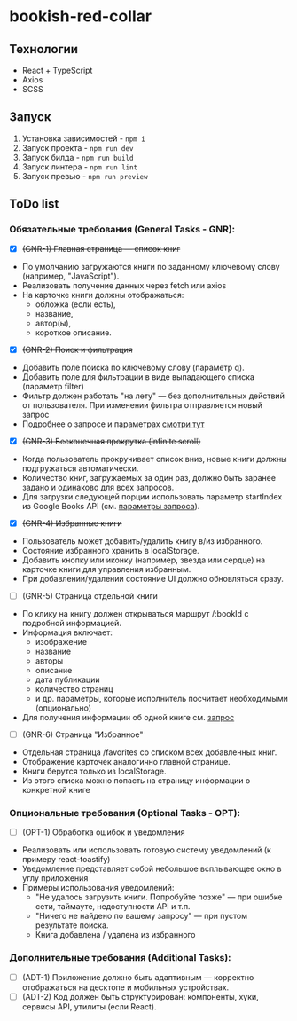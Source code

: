 # bookish-red-collar

## Технологии

- React + TypeScript
- Axios
- SCSS

## Запуск

1. Установка зависимостей - `npm i`
2. Запуск проекта - `npm run dev`
3. Запуск билда - `npm run build`
4. Запуск линтера - `npm run lint`
5. Запуск превью - `npm run preview`

## ToDo list

### Обязательные требования (General Tasks - GNR):

- [x] ~~(GNR-1) Главная страница — список книг~~

- По умолчанию загружаются книги по заданному ключевому слову (например, "JavaScript").
- Реализовать получение данных через fetch или axios
- На карточке книги должны отображаться:
    - обложка (если есть),
    - название,
    - автор(ы),
    - короткое описание.

- [x] ~~(GNR-2) Поиск и фильтрация~~

- Добавить поле поиска по ключевому слову (параметр q).
- Добавить поле для фильтрации в виде выпадающего списка (параметр filter)
- Фильтр должен работать "на лету" — без дополнительных действий от пользователя. При изменении фильтра отправляется новый запрос
- Подробнее о запросе и параметрах [смотри тут](https://developers.google.com/books/docs/v1/reference/volumes/list?hl=ru#parameters)

- [x] ~~(GNR-3) Бесконечная прокрутка (infinite scroll)~~

- Когда пользователь прокручивает список вниз, новые книги должны подгружаться автоматически.
- Количество книг, загружаемых за один раз, должно быть заранее задано и одинаково для всех запросов.
- Для загрузки следующей порции использовать параметр startIndex из Google Books API (см. [параметры запроса](https://developers.google.com/books/docs/v1/reference/volumes/list?hl=ru#parameters)).

- [x] ~~(GNR-4) Избранные книги~~

- Пользователь может добавить/удалить книгу в/из избранного.
- Состояние избранного хранить в localStorage.
- Добавить кнопку или иконку (например, звезда или сердце) на карточке книги для управления избранным.
- При добавлении/удалении состояние UI должно обновляться сразу.

- [ ] (GNR-5) Страница отдельной книги

- По клику на книгу должен открываться маршрут /:bookId с подробной информацией.
- Информация включает:
    - изображение
    - название
    - авторы
    - описание
    - дата публикации
    - количество страниц
    - и др. параметры, которые исполнитель посчитает необходимыми (опционально)
- Для получения информации об одной книге см. [запрос](https://developers.google.com/books/docs/v1/reference/volumes/get?hl=ru#request)

- [ ] (GNR-6) Страница "Избранное"

- Отдельная страница /favorites со списком всех добавленных книг.
- Отображение карточек аналогично главной странице.
- Книги берутся только из localStorage.
- Из этого списка можно попасть на страницу информации о конкретной книге

### Опциональные требования (Optional Tasks - OPT):

- [ ] (OPT-1) Обработка ошибок и уведомления

* Реализовать или использовать готовую систему уведомлений (к примеру react-toastify)
* Уведомление представляет собой небольшое всплывающее окно в углу приложения
* Примеры использования уведомлений:
    - "Не удалось загрузить книги. Попробуйте позже" — при ошибке сети, таймауте, недоступности API и т.п.
    - "Ничего не найдено по вашему запросу" — при пустом результате поиска.
    - Книга добавлена / удалена из избранного

### Дополнительные требования (Additional Tasks):

- [ ] (ADT-1) Приложение должно быть адаптивным — корректно отображаться на десктопе и мобильных устройствах.
- [ ] (ADT-2) Код должен быть структурирован: компоненты, хуки, сервисы API, утилиты (если React).
